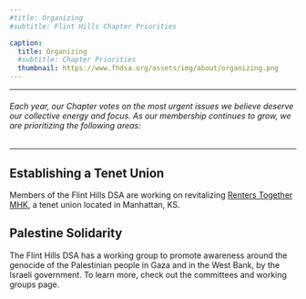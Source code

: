 ```yaml
---
#title: Organizing
#subtitle: Flint Hills Chapter Priorities

caption:
  title: Organizing
  #subtitle: Chapter Priorities
  thumbnail: https://www.fhdsa.org/assets/img/about/organizing.png
---
```

  
***

###### Each year, our Chapter votes on the most urgent issues we believe deserve our collective energy and focus. As our membership continues to grow, we are prioritizing the following areas:

***

## Establishing a Tenet Union

Members of the Flint Hills DSA are working on revitalizing [Renters Together MHK](https://www.renterstogether.org/), a tenet union located in Manhattan, KS.

## Palestine Solidarity

The Flint Hills DSA has a working group to promote awareness around the genocide of the Palestinian people in Gaza and in the West Bank, by the Israeli government. To learn more, check out the committees and working groups page. 
